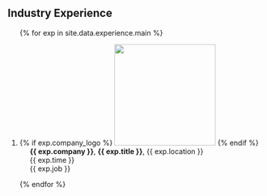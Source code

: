 <h2 id="experience">Industry Experience</h2>

<div class="experiences">
<ol class="bibliography">

{% for exp in site.data.experience.main %}

<li>
<div class="exp-row">
    <div class="col-sm-3" style="position: relative;padding-right: 0px;padding-left: 0px;">
        {% if exp.company_logo %} 
        <img src="{{ exp.company_logo }}" width="200px">
        {% endif %}
    </div>
    <div class="col-sm-9" style="position: relative;padding-right: 0px;padding-left: 20px;">
            <div><b>{{ exp.company }}</b>, <b>{{ exp.title }}</b>, {{ exp.location }}</div>
            <div>{{ exp.time }}</div>
            <div>{{ exp.job }}</div>
    </div>
</div>
</li>

{% endfor %}

</ol>
</div>

